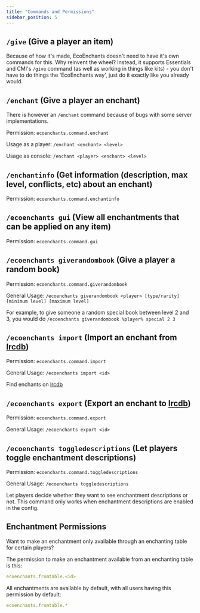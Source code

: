 ```yaml
---
title: "Commands and Permissions"
sidebar_position: 5
---
```


## `/give` (Give a player an item)

Because of how it's made, EcoEnchants doesn't need to have it's own commands for this. Why reinvent the wheel? Instead,
it supports Essentials and CMI's `/give` command (as well as working in things like kits) - you don't
have to do things the 'EcoEnchants way', just do it exactly like you already would.

## `/enchant` (Give a player an enchant)

There is however an `/enchant` command because of bugs with some server implementations.

Permission: `ecoenchants.command.enchant`

Usage as a player: `/enchant <enchant> <level>`

Usage as console: `/enchant <player> <enchant> <level>`

## `/enchantinfo` (Get information (description, max level, conflicts, etc) about an enchant)

Permission: `ecoenchants.command.enchantinfo`

## `/ecoenchants gui` (View all enchantments that can be applied on any item)

Permission: `ecoenchants.command.gui`

## `/ecoenchants giverandombook` (Give a player a random book)

Permission: `ecoenchants.command.giverandombook`

General Usage: `/ecoenchants giverandombook <player> [type/rarity] [minimum level] [maximum level]`

For example, to give someone a random special book between level 2 and 3, you would
do `/ecoenchants giverandombook %player% special 2 3`

## `/ecoenchants import` (Import an enchant from [lrcdb](https://lrcdb.auxilor.io/))

Permission: `ecoenchants.command.import`

General Usage: `/ecoenchants import <id>`

Find enchants on [lrcdb](https://lrcdb.auxilor.io/)

## `/ecoenchants export` (Export an enchant to [lrcdb](https://lrcdb.auxilor.io/))

Permission: `ecoenchants.command.export`

General Usage: `/ecoenchants export <id>`

## `/ecoenchants toggledescriptions` (Let players toggle enchantment descriptions)

Permission: `ecoenchants.command.toggledescriptions`

General Usage: `/ecoenchants toggledescriptions`

Let players decide whether they want to see enchantment descriptions or not.
This command only works when enchantment descriptions are enabled in the config.

## Enchantment Permissions

Want to make an enchantment only available through an enchanting table for certain players?

The permission to make an enchantment available from an enchanting table is this:

```yaml
ecoenchants.fromtable.<id>
```

All enchantments are available by default, with all users having this permission by default:

```yaml
ecoenchants.fromtable.*
```
